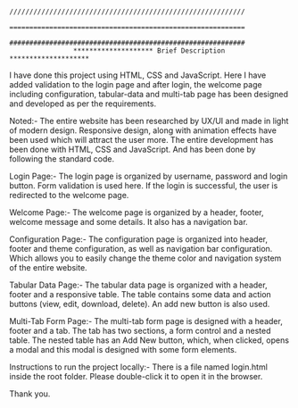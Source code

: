                     ///////////////////////////////////////////////////////////
                    ===========================================================
                    ###########################################################
                    ******************** Brief Description ********************


I have done this project using HTML, CSS and JavaScript. Here I have added validation to the login page and after login, the welcome page including configuration, tabular-data and multi-tab page has been designed and developed as per the requirements.


Noted:-
The entire website has been researched by UX/UI and made in light of modern design. Responsive design, along with animation effects have been used which will attract the user more. The entire development has been done with HTML, CSS and JavaScript. And has been done by following the standard code.


Login Page:-
The login page is organized by username, password and login button. Form validation is used here. If the login is successful, the user is redirected to the welcome page.

Welcome Page:-
The welcome page is organized by a header, footer, welcome message and some details. It also has a navigation bar.

Configuration Page:-
The configuration page is organized into header, footer and theme configuration, as well as navigation bar configuration. Which allows you to easily change the theme color and navigation system of the entire website.

Tabular Data Page:-
The tabular data page is organized with a header, footer and a responsive table. The table contains some data and action buttons (view, edit, download, delete). An add new button is also used.

Multi-Tab Form Page:-
The multi-tab form page is designed with a header, footer and a tab. The tab has two sections, a form control and a nested table. The nested table has an Add New button, which, when clicked, opens a modal and this modal is designed with some form elements.


Instructions to run the project locally:-
There is a file named login.html inside the root folder. Please double-click it to open it in the browser.


Thank you.


 
